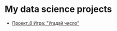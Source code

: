 # My data science projects

* [Проект_0 Игра: "Угадай число"](https://github.com/lyu-bel/sf_data_science/blob/main/guess_the_number.py)

